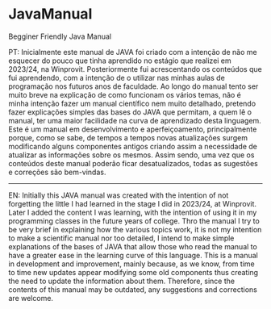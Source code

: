 # JavaManual
Begginer Friendly Java Manual

PT:
Inicialmente este manual de JAVA foi criado com a intenção de não me esquecer do pouco que tinha aprendido no estágio que realizei em 2023/24, na Winprovit. Posteriormente fui acrescentando os conteúdos que fui aprendendo, com a intenção de o utilizar nas minhas aulas de programação nos futuros anos de faculdade.
Ao longo do manual tento ser muito breve na explicação de como funcionam os vários temas, não é minha intenção fazer um manual científico nem muito detalhado, pretendo fazer explicações simples das bases do JAVA que permitam, a quem lê o manual, ter uma maior facilidade na curva de aprendizado desta linguagem.
Este é um manual em desenvolvimento e aperfeiçoamento, principalmente porque, como se sabe, de tempos a tempos novas atualizações surgem modificando alguns componentes antigos criando assim a necessidade de atualizar as informações sobre os mesmos. Assim sendo, uma vez que os conteúdos deste manual poderão ficar desatualizados, todas as sugestões e correções são bem-vindas.

-------------------------------------------------------------------------------------------------------------------------------------------------------------------------

EN:
Initially this JAVA manual was created with the intention of not forgetting the little I had learned in the stage I did in 2023/24, at Winprovit. Later I added the content I was learning, with the intention of using it in my programming classes in the future years of college.
Thro the manual I try to be very brief in explaining how the various topics work, it is not my intention to make a scientific manual nor too detailed, I intend to make simple explanations of the bases of JAVA that allow those who read the manual to have a greater ease in the learning curve of this language.
This is a manual in development and improvement, mainly because, as we know, from time to time new updates appear modifying some old components thus creating the need to update the information about them. Therefore, since the contents of this manual may be outdated, any suggestions and corrections are welcome.
